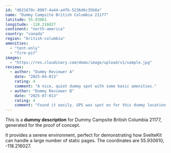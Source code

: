 ```yaml
---
id: "d621670c-8907-4a44-a4fb-5236d6c35b8a"
name: "Dummy Campsite British Columbia 21177"
latitude: 55.93061
longitude: -118.216027
continent: "north-america"
country: "canada"
region: "british-columbia"
amenities:
  - "tent-only"
  - "fire-pit"
images:
  - "https://res.cloudinary.com/demo/image/upload/v1/sample.jpg"
reviews:
  - author: "Dummy Reviewer A"
    date: "2025-04-013"
    rating: 4
    comment: "A nice, quiet dummy spot with some basic amenities."
  - author: "Dummy Reviewer B"
    date: "2025-07-013"
    rating: 4
    comment: "Found it easily. GPS was spot on for this dummy location."
---
```


This is a **dummy description** for Dummy Campsite British Columbia 21177, generated for the proof of concept.

It provides a serene environment, perfect for demonstrating how SvelteKit can handle a large number of static pages. The coordinates are 55.930610, -118.216027.

